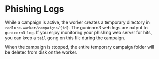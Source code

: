 # Phishing Logs
While a campaign is active, the worker creates a temporary directory in `redlure-worker/campaigns/{id}`. The gunicorn3 web logs are output to `gunicorn3.log`. If you enjoy monitoring your phishing web server for hits, you can keep a `tail` going on this file during the campaign.

When the campaign is stopped, the entire temporary campaign folder will be deleted from disk on the worker.